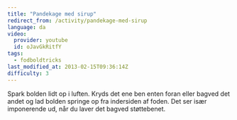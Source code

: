 ```yaml
---
title: "Pandekage med sirup"
redirect_from: /activity/pandekage-med-sirup
language: da
video:
  provider: youtube
  id: oJavGkRitfY
tags:
  - fodboldtricks
last_modified_at: 2013-02-15T09:36:14Z
difficulty: 3
---
```


Spark bolden lidt op i luften. Kryds det ene ben enten foran eller
bagved det andet og lad bolden springe op fra indersiden af
foden. Det ser især imponerende ud, når du laver det bagved
støttebenet.
